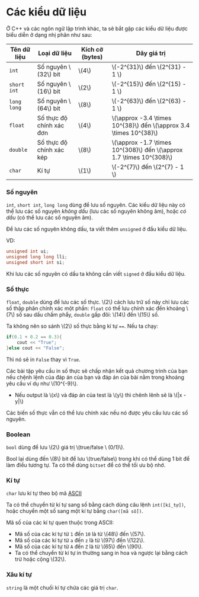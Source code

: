 # Các kiểu dữ liệu

Ở C++ và các ngôn ngữ lập trình khác, ta sẽ bắt gặp các kiểu dữ liệu được biểu diễn ở dạng nhị phân như sau:

|Tên dữ liệu|Loại dữ liệu|Kích cỡ (bytes)|Dãy giá trị|
|---|---|---|---|
|`int`|Số nguyên \\(32\\) bit|\\(4\\)|\\(-2^{31}\\) đến \\(2^{31} - 1 \\)|
|`short int`|Số nguyên \\(16\\) bit|\\(2\\)|\\(-2^{15}\\) đến \\(2^{15} - 1 \\)|
|`long long`|Số nguyên \\(64\\) bit|\\(8\\)|\\(-2^{63}\\) đến \\(2^{63} - 1 \\)|
|`float`|Số thực độ chính xác đơn|\\(4\\)|\\(\approx -3.4 \times 10^{38}\\) đến \\(\approx 3.4 \times 10^{38}\\)|
|`double`|Số thực độ chính xác kép|\\(8\\)|\\(\approx -1.7 \times 10^{308}\\) đến \\(\approx 1.7 \times 10^{308}\\)||`bool`|Giá trị đúng/sai|1|`true` hoặc `false` (0 hoặc 1)|
|`char`|Kí tự|\\(1\\)|\\(-2^{7}\\) đến  \\(2^{7} - 1 \\)|


### Số nguyên

`int`, `short int`, `long long` dùng để lưu số nguyên. Các kiểu dữ liệu này có thể lưu các số nguyên *không dấu* (lưu các số nguyên không âm), hoặc *có dấu* (có thể lưu các số nguyên âm). 

Để lưu các số nguyên không dấu, ta viết thêm `unsigned` ở đầu kiểu dữ liệu.

VD:

```c++
unsigned int ui;
unsigned long long lli;
unsigned short int si;
```

Khi lưu các số nguyên có dấu ta không cần viết `signed` ở đầu kiểu dữ liệu.

### Số thực

`float`, `double` dùng để lưu các số thực. \\(2\\) cách lưu trữ số này chỉ lưu các số thập phân chính xác một phần: `float` có thể lưu chính xác đến khoảng \\(7\\) số sau dấu chấm phẩy, `double` gấp đôi: \\(14\\) đến \\(15\\) số.

Ta không nên so sánh \\(2\\) số thực bằng kí tự `==`. Nếu ta chạy:

```c++
if(0.1 + 0.2 == 0.3){
	cout << "True";
}else cout << "False";
```

Thì nó sẽ in `False` thay vì `True`.

Các bài tập yêu cầu in số thực sẽ chấp nhận kết quả chương trình của bạn nếu chệnh lệnh của đáp án của bạn và đáp án của bài nằm trong khoảng yêu cầu ví dụ như \\(10^{-9}\\).

- Nếu output là \\(x\\) và đáp án của test là \\(y\\) thì chênh lênh sẽ là \\(|x - y|\\)

Các biến số thực vẫn có thể lưu chính xác nếu nó được yêu cầu lưu các số nguyên.

### Boolean

`bool` dùng để lưu \\(2\\) giá trị \\(true/false \ (0/1)\\).

Bool lại dùng đến \\(8\\) bit để lưu \\(true/false\\) trong khi có thể dùng 1 bit để làm điều tương tự. Ta có thể dùng `bitset` để có thể tối ưu bộ nhớ.

### Kí tự

`char` lưu kí tự theo bộ mã [ASCII](https://vi.wikipedia.org/wiki/ASCII)

Ta có thể chuyển từ kí tự sang số bằng cách dùng câu lệnh `int([kí_tự])`, hoặc chuyển một số sang một kí tự bằng `char([mã số])`.

Mã số của các kí tự quen thuộc trong ASCII:

- Mã số của các kí tự từ `1` đến `10` là từ \\(48\\) đến \\(57\\).
- Mã số của các kí tự từ `a` đến `z` là từ \\(97\\) đến \\(122\\).
- Mã số của các kí tự từ `A` đến `Z` là từ \\(65\\) đến \\(90\\).
- Ta có thể chuyển từ kí tự in thường sang in hoa và ngược lại bằng cách trừ hoặc cộng \\(32\\).


### Xâu kí tự

`string` là một chuối kí tự chứa các giá trị `char`. 

